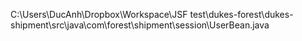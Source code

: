 C:\Users\DucAnh\Dropbox\Workspace\JSF test\dukes-forest\dukes-shipment\src\java\com\forest\shipment\session\UserBean.java

